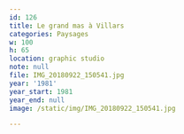 ```yaml
---
id: 126
title: Le grand mas à Villars
categories: Paysages
w: 100
h: 65
location: graphic studio
note: null
file: IMG_20180922_150541.jpg
year: '1981'
year_start: 1981
year_end: null
image: /static/img/IMG_20180922_150541.jpg

---
```

